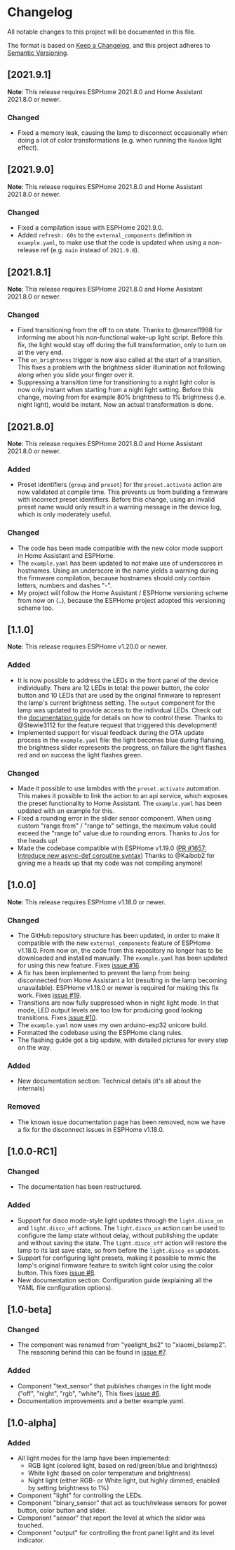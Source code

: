 # Changelog
All notable changes to this project will be documented in this file.

The format is based on [Keep a Changelog](https://keepachangelog.com/en/1.0.0/),
and this project adheres to [Semantic Versioning](https://semver.org/spec/v2.0.0.html).

## [2021.9.1]

**Note**: This release requires ESPHome 2021.8.0 and Home Assistant 2021.8.0 or newer.

### Changed
- Fixed a memory leak, causing the lamp to disconnect occasionally when doing a lot of
  color transformations (e.g. when running the `Random` light effect).

## [2021.9.0]

**Note**: This release requires ESPHome 2021.8.0 and Home Assistant 2021.8.0 or newer.

### Changed
- Fixed a compilation issue with ESPHome 2021.9.0. 
- Added `refresh: 60s` to the `external_components` definition in `example.yaml`,
  to make use that the code is updated when using a non-release ref (e.g. `main`
  instead of `2021.9.0`).

## [2021.8.1]

**Note**: This release requires ESPHome 2021.8.0 and Home Assistant 2021.8.0 or newer.

### Changed
- Fixed transitioning from the off to on state. Thanks to @marcel1988 for informing
  me about his non-functional wake-up light script. Before this fix, the light would
  stay off during the full transformation, only to turn on at the very end.
- The `on_brightness` trigger is now also called at the start of a transition.
  This fixes a problem with the brightness slider illumination not following along
  when you slide your finger over it.
- Suppressing a transition time for transitioning to a night light color is now
  only instant when starting from a night light setting. Before this change, moving
  from for example 80% brightness to 1% brightness (i.e. night light), would be
  instant. Now an actual transformation is done.

## [2021.8.0]

**Note**: This release requires ESPHome 2021.8.0 and Home Assistant 2021.8.0 or newer.

### Added
- Preset identifiers (`group` and `preset`) for the `preset.activate` action are now
  validated at compile time. This prevents us from building a firmware with incorrect
  preset identifiers. Before this change, using an invalid preset name would only
  result in a warning message in the device log, which is only moderately useful.

### Changed
- The code has been made compatible with the new color mode support in Home Assistant
  and ESPHome. 
- The `example.yaml` has been updated to not make use of underscores in hostnames.
  Using an underscore in the name yields a warning during the firmware compilation,
  because hostnames should only contain letters, numbers and dashes "-".
- My project will follow the Home Assistant / ESPHome versioning scheme from now on
  (<year>.<month>.<patch>), because the ESPHome project adopted this versioning
  scheme too.

## [1.1.0]

**Note**: This release requires ESPHome v1.20.0 or newer.

### Added
- It is now possible to address the LEDs in the front panel of the device individually.
  There are 12 LEDs in total: the power button, the color button and 10 LEDs that are
  used by the original firmware to represent the lamp's current brightness setting.
  The `output` component for the lamp was updated to provide access to the individual LEDs. 
  Check out the [documentation guide](https://github.com/mmakaay/esphome-xiaomi_bslamp2/blob/main/doc/configuration.md) 
  for details on how to control these.
  Thanks to @Stewie3112 for the feature request that triggered this development!
- Implemented support for visual feedback during the OTA update process in the
  `example.yaml` file: the light becomes blue during flahsing, the brightness slider
  represents the progress, on failure the light flashes red and on success the
  light flashes green.

### Changed
- Made it possible to use lambdas with the `preset.activate` automation. This makes it
  possible to link the action to an api service, which exposes the preset functionality
  to Home Assistant. The `example.yaml` has been updated with an example for this.
- Fixed a rounding error in the slider sensor component. When using custom "range from" / "range to"
  settings, the maximum value could exceed the "range to" value due to rounding errors.
  Thanks to Jos for the heads up!
- Made the codebase compatible with ESPHome v1.19.0
  ([PR #1657: Introduce new async-def coroutine syntax](https://github.com/esphome/esphome/pull/1657))
  Thanks to @Kaibob2 for giving me a heads up that my code was not compiling anymore!

## [1.0.0]

**Note**: This release requires ESPHome v1.18.0 or newer.

### Changed
- The GitHub repository structure has been updated, in order to make it compatible with
  the new `external_components` feature of ESPHome v1.18.0. From now on, the code from this
  repository no longer has to be downloaded and installed manually. The `example.yaml` has
  been updated for using this new feature.
  Fixes [issue #16](https://github.com/mmakaay/esphome-xiaomi_bslamp2/issues/16).
- A fix has been implemented to prevent the lamp from being disconnected from Home Assistant
  a lot (resulting in the lamp becoming unavailable). ESPHome v1.18.0 or newer is required
  for making this fix work.
  Fixes [issue #19](https://github.com/mmakaay/esphome-xiaomi_bslamp2/issues/19).
- Transitions are now fully suppressed when in night light mode. In that mode, LED output
  levels are too low for producing good looking transitions.
  Fixes [issue #10](https://github.com/mmakaay/esphome-xiaomi_bslamp2/issues/10).
- The `example.yaml` now uses my own arduino-esp32 unicore build.
- Formatted the codebase using the ESPHome clang rules.
- The flashing guide got a big update, with detailed pictures for every step on the way.

### Added
- New documentation section: Technical details (it's all about the internals)

### Removed
- The known issue documentation page has been removed, now we have a fix for the disconnect
  issues in ESPHome v1.18.0.

## [1.0.0-RC1]
### Changed
- The documentation has been restructured.

### Added
- Support for disco mode-style light updates through the `light.disco_on` and `light.disco_off` actions.
  The `light.disco_on` action can be used to configure the lamp state without delay, without publishing
  the update and without saving the state. The `light.disco_off` action will restore the lamp to its
  last save state, so from before the `light.disco_on` updates.
- Support for configuring light presets, making it possible to mimic the lamp's original firmware
  feature to switch light color using the color button.
  This fixes [issue #8](https://github.com/mmakaay/esphome-xiaomi_bslamp2/issues/8).
- New documentation section: Configuration guide (explaining all the YAML file configuration options).

## [1.0-beta]
### Changed
- The component was renamed from "yeelight_bs2" to "xiaomi_bslamp2".
  The reasoning behind this can be found in [issue #7](https://github.com/mmakaay/esphome-xiaomi_bslamp2/issues/7).

### Added
- Component "text_sensor" that publishes changes in the light mode ("off", "night", "rgb", "white"),
  This fixes [issue #6](https://github.com/mmakaay/esphome-xiaomi_bslamp2/issues/6).
- Documentation improvements and a better example.yaml.

## [1.0-alpha]
### Added
- All light modes for the lamp have been implemented:
    - RGB light (colored light, based on red/green/blue and brightness)
    - White light (based on color temperature and brightness)
    - Night light (either RGB- or White light, but highly dimmed; enabled by setting brightness to 1%)
- Component "light" for controlling the LEDs.
- Component "binary_sensor" that act as touch/release sensors for power button, color button and slider.
- Component "sensor" that report the level at which the slider was touched.
- Component "output" for controlling the front panel light and its level indicator.

